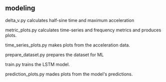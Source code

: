## modeling

delta_v.py calculates half-sine time and maximum acceleration

metric_plots.py calculates time-series and frequency metrics and produces plots.

time_series_plots.py makes plots from the acceleration data.

prepare_dataset.py prepares the dataset for ML

train.py trains the LSTM model.

prediction_plots.py mades plots from the model's predictions.
